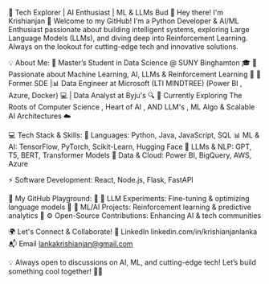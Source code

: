 🚀 Tech Explorer | AI Enthusiast | ML & LLMs Bud 🤖
Hey there! I'm Krishianjan  👋
Welcome to my GitHub! I'm a  Python Developer & AI/ML Enthusiast passionate about building intelligent systems, exploring Large Language Models (LLMs), and diving deep into Reinforcement Learning. Always on the lookout for cutting-edge tech and innovative solutions.

💡 About Me:
🔹 Master’s Student in Data Science @ SUNY Binghamton 🎓
🔹 Passionate about Machine Learning, AI, LLMs & Reinforcement Learning 🤖
🔹 Former SDE  |📊 Data Engineer at Microsoft (LTI MINDTREE) (Power BI , Azure, Docker) 💻 | Data Analyst at Byju's 🔍 
🔹 Currently Exploring  The Roots of Computer Science , Heart of AI , AND  LLM's , ML Algo & Scalable AI Architectures  ☁️

💻 Tech Stack & Skills:
🚀 Languages: Python, Java, JavaScript, SQL
📊 ML & AI: TensorFlow, PyTorch, Scikit-Learn, Hugging Face
🧠 LLMs & NLP: GPT, T5, BERT, Transformer Models
📡 Data & Cloud: Power BI, BigQuery, AWS, Azure


⚡ Software Development: React, Node.js, Flask, FastAPI

🚀 My GitHub Playground:
📌 🔬 LLM Experiments: Fine-tuning & optimizing language models
📌 🧠 ML/AI Projects: Reinforcement learning & predictive analytics
📌 ⚙️ Open-Source Contributions: Enhancing AI & tech communities

🌍 Let's Connect & Collaborate!
🔗 LinkedIn linkedin.com/in/krishianjanlanka
📬 Email lankakrishianjan@gmail.com

💡 Always open to discussions on AI, ML, and cutting-edge tech! Let’s build something cool together! 🚀✨

